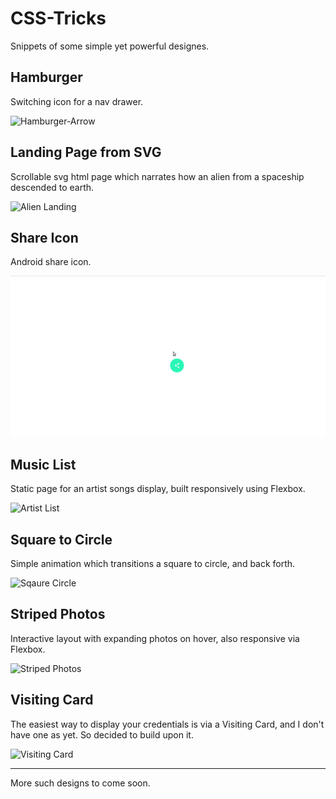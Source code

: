 # CSS-Tricks

Snippets of some simple yet powerful designes.

## Hamburger

Switching icon for a nav drawer.

![Hamburger-Arrow](Hamburger/ham.gif)

## Landing Page from SVG

Scrollable svg html page which narrates how an alien from a spaceship descended to earth.

![Alien Landing](landingpagesvg/alien.gif)

## Share Icon

Android share icon.

![Android Share](material-share/share.gif)

## Music List

Static page for an artist songs display, built responsively using Flexbox.

![Artist List](musiclist/list.gif)

## Square to Circle

Simple animation which transitions a square to circle, and back forth.

![Sqaure Circle](square-to-circle/animation.gif)

## Striped Photos

Interactive layout with expanding photos on hover, also responsive via Flexbox.

![Striped Photos](stripedlayout/layout.gif)

## Visiting Card

The easiest way to display your credentials is via a Visiting Card, and I don't have one as yet. So decided to build upon it.

![Visiting Card](visitingcard/card.gif)

---

More such designs to come soon.

